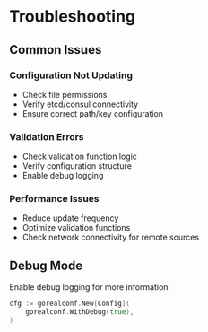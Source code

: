 # Troubleshooting

## Common Issues

### Configuration Not Updating
- Check file permissions
- Verify etcd/consul connectivity
- Ensure correct path/key configuration

### Validation Errors
- Check validation function logic
- Verify configuration structure
- Enable debug logging

### Performance Issues
- Reduce update frequency
- Optimize validation functions
- Check network connectivity for remote sources

## Debug Mode
Enable debug logging for more information:
```go
cfg := gorealconf.New[Config](
    gorealconf.WithDebug(true),
)